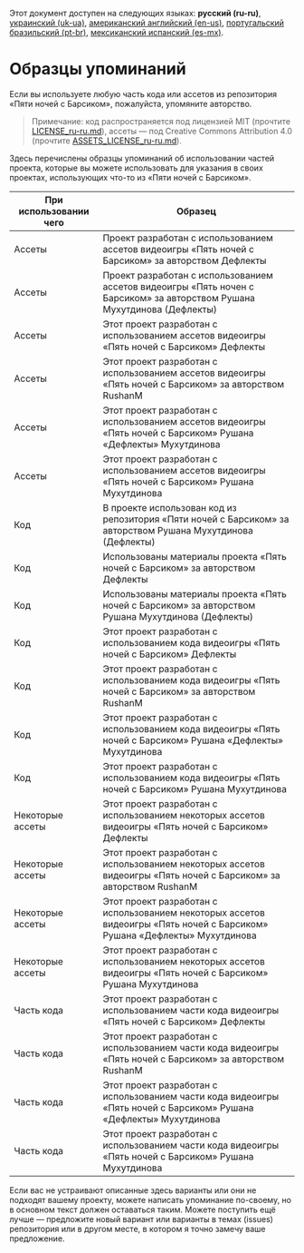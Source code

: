 Этот документ доступен на следующих языках: **русский (ru-ru)**, [украинский (uk-ua)](/docs/ATTRIBUTION_uk-ua.md), [американский английский (en-us)](/docs/ATTRIBUTION_en-us.md), [португальский бразильский (pt-br)](/docs/ATTRIBUTION_pt-br.md), [мексиканский испанский (es-mx)](/docs/ATTRIBUTION_es-mx.md).

# Образцы упоминаний

Если вы используете любую часть кода или ассетов из репозитория «Пяти ночей с Барсиком», пожалуйста, упомяните авторство.

> Примечание: код распространяется под лицензией MIT (прочтите [LICENSE_ru-ru.md](/docs/LICENSE_ru-ru.md)), ассеты — под Creative Commons Attribution 4.0 (прочтите [ASSETS_LICENSE_ru-ru.md](/docs/ASSETS_LICENSE_ru-ru.md)).

Здесь перечислены образцы упоминаний об использовании частей проекта, которые вы можете использовать для указания в своих проектах, использующих что-то из «Пяти ночей с Барсиком».

| При использовании чего | Образец |
| --- | --- |
| Ассеты | Проект разработан с использованием ассетов видеоигры «Пять ночей с Барсиком» за авторством Дефлекты |
| Ассеты | Проект разработан с использованием ассетов видеоигры «Пять ночен с Барсиком» за авторством Рушана Мухутдинова (Дефлекты) |
| Ассеты | Этот проект разработан с использованием ассетов видеоигры «Пять ночей с Барсиком» Дефлекты |
| Ассеты | Этот проект разработан с использованием ассетов видеоигры «Пять ночей с Барсиком» за авторством RushanM |
| Ассеты | Этот проект разработан с использованием ассетов видеоигры «Пять ночей с Барсиком» Рушана «Дефлекты» Мухутдинова |
| Ассеты | Этот проект разработан с использованием ассетов видеоигры «Пять ночей с Барсиком» Рушана Мухутдинова |
| Код | В проекте использован код из репозитория «Пяти ночей с Барсиком» за авторством Рушана Мухутдинова (Дефлекты) |
| Код | Использованы материалы проекта «Пять ночей с Барсиком» за авторством Дефлекты |
| Код | Использованы материалы проекта «Пять ночей с Барсиком» за авторством Рушана Мухутдинова (Дефлекты) |
| Код | Этот проект разработан с использованием кода видеоигры «Пять ночей с Барсиком» Дефлекты |
| Код | Этот проект разработан с использованием кода видеоигры «Пять ночей с Барсиком» за авторством RushanM |
| Код | Этот проект разработан с использованием кода видеоигры «Пять ночей с Барсиком» Рушана «Дефлекты» Мухутдинова |
| Код | Этот проект разработан с использованием кода видеоигры «Пять ночей с Барсиком» Рушана Мухутдинова |
| Некоторые ассеты | Этот проект разработан с использованием некоторых ассетов видеоигры «Пять ночей с Барсиком» Дефлекты |
| Некоторые ассеты | Этот проект разработан с использованием некоторых ассетов видеоигры «Пять ночей с Барсиком» за авторством RushanM |
| Некоторые ассеты | Этот проект разработан с использованием некоторых ассетов видеоигры «Пять ночей с Барсиком» Рушана «Дефлекты» Мухутдинова |
| Некоторые ассеты | Этот проект разработан с использованием некоторых ассетов видеоигры «Пять ночей с Барсиком» Рушана Мухутдинова |
| Часть кода | Этот проект разработан с использованием части кода видеоигры «Пять ночей с Барсиком» Дефлекты |
| Часть кода | Этот проект разработан с использованием части кода видеоигры «Пять ночей с Барсиком» за авторством RushanM |
| Часть кода | Этот проект разработан с использованием части кода видеоигры «Пять ночей с Барсиком» Рушана «Дефлекты» Мухутдинова |
| Часть кода | Этот проект разработан с использованием части кода видеоигры «Пять ночей с Барсиком» Рушана Мухутдинова |

Если вас не устраивают описанные здесь варианты или они не подходят вашему проекту, можете написать упоминание по-своему, но в основном текст должен оставаться таким. Можете поступить ещё лучше — предложите новый вариант или варианты в темах (issues) репозитория или в другом месте, в котором я точно замечу ваше предложение.
